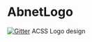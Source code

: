 # AbnetLogo

[![Gitter](https://badges.gitter.im/Join%20Chat.svg)](https://gitter.im/mystiqueninja/AbnetLogo?utm_source=badge&utm_medium=badge&utm_campaign=pr-badge&utm_content=badge)
ACSS Logo design

